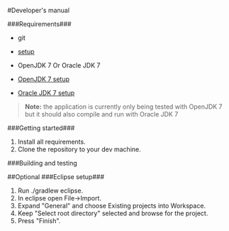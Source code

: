 #Developer's manual

###Requirements###
* git 
 * [setup](https://help.github.com/articles/set-up-git/)

* OpenJDK 7 Or Oracle JDK 7
 * [OpenJDK 7 setup](http://openjdk.java.net/install/)
 * [Oracle JDK 7 setup](http://docs.oracle.com/javase/7/docs/webnotes/install/)

> **Note:** the application is currently only being tested with OpenJDK 7 but it should also compile and run with Oracle JDK 7

###Getting started###
1. Install all requirements.
2. Clone the repository to your dev machine.

###Building and testing


##Optional
###Eclipse setup###
1. Run ./gradlew eclipse.
2. In eclipse open File->Import.
3. Expand "General" and choose Existing projects into Workspace.
4. Keep "Select root directory" selected and browse for the project.
5. Press "Finish".

